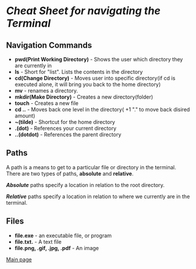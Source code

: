 # ***Cheat Sheet for navigating the Terminal***

## Navigation Commands

- **pwd(Print Working Directory)** - Shows the user which directory they are currently in
- **ls** - Short for "list". Lists the contents in the directory
- **cd(Change Directory)** - Moves user into specific directory(if cd is executed alone, it will bring you back to the home directory)
- **mv** - renames a directory.
- **mkdir(Make Directory)** - Creates a new directory(folder)
- **touch** - Creates a new file
- **cd ..** - Moves back one level in the directory( +1 "." to move back disired amount)
- **~(tilde)** - Shortcut for the home directory
- **.(dot)** - References your current directory
- **..(dotdot)** - References the parent directory

## Paths

A path is a means to get to a particular file or directory in the terminal. There are two types of paths, **absolute** and **relative**.

***Absolute*** paths specify a location in relation to the root directory.

***Relative*** paths specify a location in relation to where we currently are in the terminal.

## Files

- **file.exe** - an executable file, or program
- **file.txt.** - A text file
- **file.png, .gif, .jpg, .pdf** - An image

[Main page](README.md)
